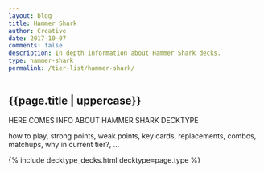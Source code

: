 ```yaml
---
layout: blog
title: Hammer Shark
author: Creative
date: 2017-10-07
comments: false
description: In depth information about Hammer Shark decks.
type: hammer-shark
permalink: /tier-list/hammer-shark/
---
```


<div class="section">
    <h2>{{page.title | uppercase}}</h2>
    <p>HERE COMES INFO ABOUT HAMMER SHARK DECKTYPE</p>
    <p>how to play, strong points, weak points, key cards, replacements, combos, matchups, why in current tier?, ...</p>
</div>

{% include decktype_decks.html decktype=page.type %}